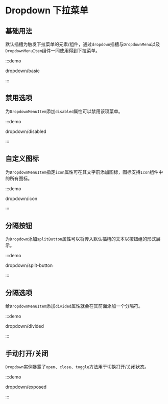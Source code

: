 # Dropdown 下拉菜单

## 基础用法

默认插槽为触发下拉菜单的元素/组件，通过`dropdown`插槽与`DropdownMenu`以及`DropdownMenuItem`组件一同使用得到下拉菜单。

:::demo

dropdown/basic

:::

## 禁用选项

为`DropdownMenuItem`添加`disabled`属性可以禁用该项菜单。

:::demo

dropdown/disabled

:::

## 自定义图标

为`DropdownMenuItem`指定`icon`属性可在其文字前添加图标，图标支持`Icon`组件中的所有图标。

:::demo

dropdown/icon

:::

## 分隔按钮

为`Dropdown`添加`splitButton`属性可以将传入默认插槽的文本以按钮组的形式展示。

:::demo

dropdown/split-button

:::

## 分隔选项

给`DropdownMenuItem`添加`divided`属性就会在其前面添加一个分隔符。

:::demo

dropdown/divided

:::

## 手动打开/关闭

`Dropdown`实例暴露了`open`、`close`、`toggle`方法用于切换打开/关闭状态。

:::demo

dropdown/exposed

:::
